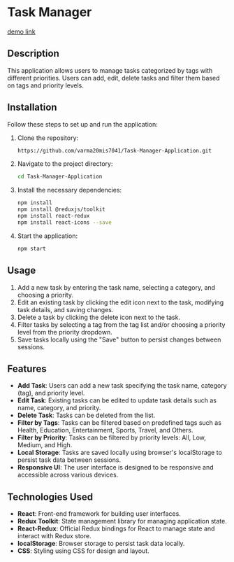 # Task Manager

[demo link](https://bvtaskmanager.netlify.app/)

## Description
This application allows users to manage tasks categorized by tags with different priorities. Users can add, edit, delete tasks and filter them based on tags and priority levels.



## Installation
Follow these steps to set up and run the application:

1. Clone the repository:
    ```bash
   https://github.com/varma20mis7041/Task-Manager-Application.git
    ```

2. Navigate to the project directory:
    ```bash
    cd Task-Manager-Application
    ```

3. Install the necessary dependencies:
    ```bash
    npm install
    npm install @reduxjs/toolkit
    npm install react-redux
    npm install react-icons --save
    ```

4. Start the application:
    ```bash
    npm start
    ```

## Usage

1. Add a new task by entering the task name, selecting a category, and choosing a priority.
2. Edit an existing task by clicking the edit icon next to the task, modifying task details, and saving changes.
3. Delete a task by clicking the delete icon next to the task.
4. Filter tasks by selecting a tag from the tag list and/or choosing a priority level from the priority dropdown.
5. Save tasks locally using the "Save" button to persist changes between sessions.


## Features

- **Add Task**: Users can add a new task specifying the task name, category (tag), and priority level.
- **Edit Task**: Existing tasks can be edited to update task details such as name, category, and priority.
- **Delete Task**: Tasks can be deleted from the list.
- **Filter by Tags**: Tasks can be filtered based on predefined tags such as Health, Education, Entertainment, Sports, Travel, and Others.
- **Filter by Priority**: Tasks can be filtered by priority levels: All, Low, Medium, and High.
- **Local Storage**: Tasks are saved locally using browser's localStorage to persist task data between sessions.
- **Responsive UI**: The user interface is designed to be responsive and accessible across various devices.

## Technologies Used

- **React**: Front-end framework for building user interfaces.
- **Redux Toolkit**: State management library for managing application state.
- **React-Redux**: Official Redux bindings for React to manage state and interact with Redux store.
- **localStorage**: Browser storage to persist task data locally.
- **CSS**: Styling using CSS for design and layout.
